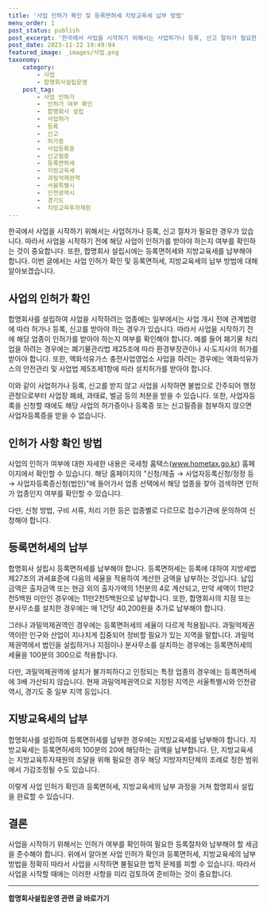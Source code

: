 ```yaml
---
title: '사업 인허가 확인 및 등록면허세 지방교육세 납부 방법'
menu_order: 1
post_status: publish
post_excerpt: '한국에서 사업을 시작하기 위해서는 사업허가나 등록, 신고 절차가 필요한 경우가 있습니다. 따라서 사업을 시작하기 전에 해당 사업이 인허가를 받아야 하는지 여부를 확인하는 것이 중요합니다. 또한, 합명회사 설립시에는 등록면허세와 지방교육세를 납부해야 합니다. 이번 글에서는 사업 인허가 확인 및 등록면허세, 지방교육세의 납부 방법에 대해 알아보겠습니다.'
post_date: 2023-11-22 19:49:04
featured_image: _images/사업.png
taxonomy:
    category:
        - 사업
        - 합명회사설립운영
    post_tag:
        - 사업 인허가
        -  인허가 여부 확인
        -  합명회사 설립
        -  사업허가
        -  등록
        -  신고
        -  허가증
        -  사업등록증
        -  신고필증
        -  등록면허세
        -  지방교육세
        -  과밀억제권역
        -  서울특별시
        -  인천광역시
        -  경기도
        -  지방교육투자재원
---
```



한국에서 사업을 시작하기 위해서는 사업허가나 등록, 신고 절차가 필요한 경우가 있습니다. 따라서 사업을 시작하기 전에 해당 사업이 인허가를 받아야 하는지 여부를 확인하는 것이 중요합니다. 또한, 합명회사 설립시에는 등록면허세와 지방교육세를 납부해야 합니다. 이번 글에서는 사업 인허가 확인 및 등록면허세, 지방교육세의 납부 방법에 대해 알아보겠습니다.

## 사업의 인허가 확인

합명회사를 설립하여 사업을 시작하려는 업종에는 일부에서는 사업 개시 전에 관계법령에 따라 허가나 등록, 신고를 받아야 하는 경우가 있습니다. 따라서 사업을 시작하기 전에 해당 업종이 인허가를 받아야 하는지 여부를 확인해야 합니다. 예를 들어 폐기물 처리업을 하려는 경우에는 폐기물관리법 제25조에 따라 환경부장관이나 시·도지사의 허가를 받아야 합니다. 또한, 액화석유가스 충전사업영업소 사업을 하려는 경우에는 액화석유가스의 안전관리 및 사업법 제5조제1항에 따라 설치허가를 받아야 합니다.

이와 같이 사업허가나 등록, 신고를 받지 않고 사업을 시작하면 불법으로 간주되어 행정관청으로부터 사업장 폐쇄, 과태료, 벌금 등의 처분을 받을 수 있습니다. 또한, 사업자등록을 신청할 때에도 해당 사업의 허가증이나 등록증 또는 신고필증을 첨부하지 않으면 사업자등록증을 받을 수 없습니다.

## 인허가 사항 확인 방법

사업의 인허가 여부에 대한 자세한 내용은 국세청 홈택스(www.hometax.go.kr) 홈페이지에서 확인할 수 있습니다. 해당 홈페이지의 "신청/제출 → 사업자등록신청/정정 등 → 사업자등록증신청(법인)"에 들어가서 업종 선택에서 해당 업종을 찾아 검색하면 인허가 업종인지 여부를 확인할 수 있습니다.

다만, 신청 방법, 구비 서류, 처리 기한 등은 업종별로 다르므로 접수기관에 문의하여 신청해야 합니다.

## 등록면허세의 납부

합명회사 설립시 등록면허세를 납부해야 합니다. 등록면허세는 등록에 대하여 지방세법 제27조의 과세표준에 다음의 세율을 적용하여 계산한 금액을 납부하는 것입니다. 납입 금액은 출자금액 또는 현금 외의 출자가액의 1천분의 4로 계산되고, 만약 세액이 11만2천5백원 미만인 경우에는 11만2천5백원으로 납부합니다. 또한, 합명회사의 지점 또는 분사무소를 설치한 경우에는 매 1건당 40,200원을 추가로 납부해야 합니다.

그러나 과밀억제권역인 경우에는 등록면허세의 세율이 다르게 적용됩니다. 과밀억제권역이란 인구와 산업이 지나치게 집중되어 정비할 필요가 있는 지역을 말합니다. 과밀억제권역에서 법인을 설립하거나 지점이나 분사무소를 설치하는 경우에는 등록면허세의 세율을 100분의 300으로 적용합니다.

다만, 과밀억제권역에 설치가 불가피하다고 인정되는 특정 업종의 경우에는 등록면허세에 3배 가산되지 않습니다. 현재 과밀억제권역으로 지정된 지역은 서울특별시와 인천광역시, 경기도 중 일부 지역 등입니다.

## 지방교육세의 납부

합명회사를 설립하여 등록면허세를 납부한 경우에는 지방교육세를 납부해야 합니다. 지방교육세는 등록면허세의 100분의 20에 해당하는 금액을 납부합니다. 단, 지방교육세는 지방교육투자재원의 조달을 위해 필요한 경우 해당 지방자치단체의 조례로 정한 범위에서 가감조정될 수도 있습니다.

이렇게 사업 인허가 확인과 등록면허세, 지방교육세의 납부 과정을 거쳐 합명회사 설립을 완료할 수 있습니다.

## 결론

사업을 시작하기 위해서는 인허가 여부를 확인하여 필요한 등록절차와 납부해야 할 세금을 준수해야 합니다. 위에서 알아본 사업 인허가 확인과 등록면허세, 지방교육세의 납부 방법을 정확히 따라서 사업을 시작하면 불필요한 법적 문제를 피할 수 있습니다. 따라서 사업을 시작할 때에는 이러한 사항을 미리 검토하여 준비하는 것이 중요합니다.
<!-- wp:separator -->
<hr class="wp-block-separator has-alpha-channel-opacity"/>
<!-- /wp:separator -->

<!-- wp:group {"backgroundColor":"base","layout":{"type":"constrained"}} -->
<div class="wp-block-group has-base-background-color has-background"><!-- wp:paragraph {"align":"center","fontSize":"medium"} -->
<p class="has-text-align-center has-large-font-size"><strong>합명회사설립운영 관련 글 바로가기</strong></p>
<!-- /wp:paragraph -->


<!-- wp:latest-posts
{"categories":[{"id":27389,"count":19,"description":"","link":"https://uknowlaw.com/category/%ed%95%a9%eb%aa%85%ed%9a%8c%ec%82%ac%ec%84%a4%eb%a6%bd%ec%9a%b4%ec%98%81/","name":"합명회사설립운영","slug":"합명회사설립운영","taxonomy":"category","parent":0,"meta":[],"_links":{"self":[{"href":"https://uknowlaw.com/wp-json/wp/v2/categories/27389"}],"collection":[{"href":"https://uknowlaw.com/wp-json/wp/v2/categories"}],"about":[{"href":"https://uknowlaw.com/wp-json/wp/v2/taxonomies/category"}],"wp:post_type":[{"href":"https://uknowlaw.com/wp-json/wp/v2/posts?categories=27389"}],"curies":[{"name":"wp","href":"https://api.w.org/{rel}","templated":true}]}}],"postsToShow":100,"excerptLength":28,"postLayout":"grid","columns":2,"featuredImageAlign":"left","featuredImageSizeSlug":"large","fontSize":"small"} /--></div>
<!-- /wp:group -->